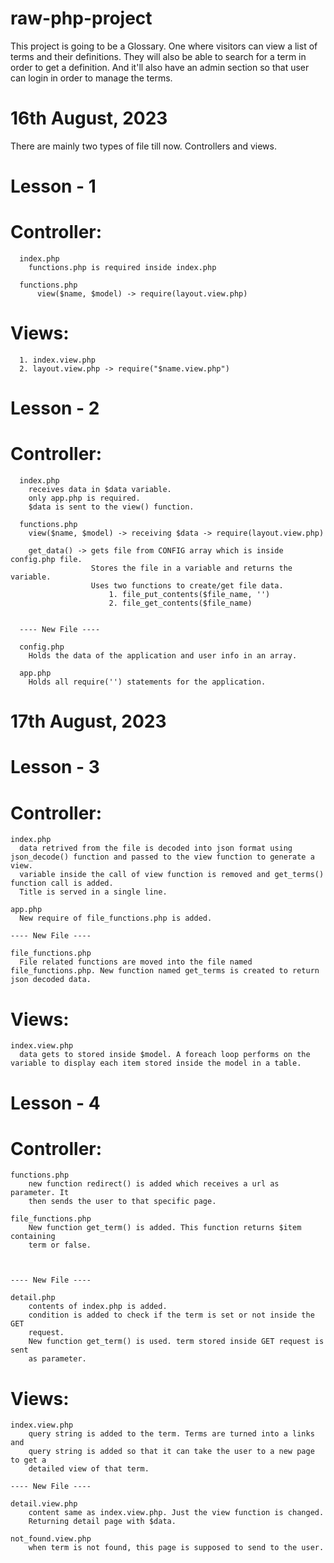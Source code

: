 # raw-php-project




This project is going to be a Glossary. 
One where visitors can view a list of terms and their definitions. 
They will also be able to search for a term in order to get a definition. 
And it'll also have an admin section so that user can login in order to manage the terms.





# 16th August, 2023
There are mainly two types of file till now. Controllers and views.
  
  # Lesson - 1
  
  # Controller: 
      
      index.php
        functions.php is required inside index.php

      functions.php
          view($name, $model) -> require(layout.view.php)
  
  # Views: 
  
      1. index.view.php
      2. layout.view.php -> require("$name.view.php")


  # Lesson - 2

  # Controller:

      index.php
        receives data in $data variable.
        only app.php is required.
        $data is sent to the view() function.

      functions.php
        view($name, $model) -> receiving $data -> require(layout.view.php)
        
        get_data() -> gets file from CONFIG array which is inside config.php file. 
                      Stores the file in a variable and returns the variable. 
                      Uses two functions to create/get file data. 
                          1. file_put_contents($file_name, '')
                          2. file_get_contents($file_name)


      ---- New File ----

      config.php
        Holds the data of the application and user info in an array.

      app.php
        Holds all require('') statements for the application.


# 17th August, 2023

  # Lesson - 3

  # Controller:

    index.php
      data retrived from the file is decoded into json format using json_decode() function and passed to the view function to generate a view.
      variable inside the call of view function is removed and get_terms() function call is added.
      Title is served in a single line.

    app.php
      New require of file_functions.php is added.

    ---- New File ----

    file_functions.php
      File related functions are moved into the file named file_functions.php. New function named get_terms is created to return json decoded data.

  # Views:

    index.view.php
      data gets to stored inside $model. A foreach loop performs on the variable to display each item stored inside the model in a table.
      

  
  # Lesson - 4
  
  # Controller:
        
    functions.php
        new function redirect() is added which receives a url as parameter. It 
        then sends the user to that specific page.
        
    file_functions.php
        New function get_term() is added. This function returns $item containing 
        term or false. 
        
    
    
    ---- New File ----
    
    detail.php
        contents of index.php is added.
        condition is added to check if the term is set or not inside the GET 
        request.
        New function get_term() is used. term stored inside GET request is sent 
        as parameter.
        
    
  # Views:
    
    index.view.php
        query string is added to the term. Terms are turned into a links and 
        query string is added so that it can take the user to a new page to get a 
        detailed view of that term.
        
    ---- New File ----
    
    detail.view.php
        content same as index.view.php. Just the view function is changed. 
        Returning detail page with $data.
        
    not_found.view.php
        when term is not found, this page is supposed to send to the user.
